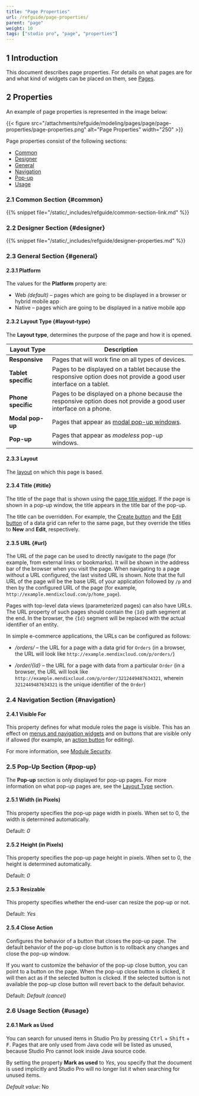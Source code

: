 ```yaml
---
title: "Page Properties"
url: /refguide/page-properties/
parent: "page"
weight: 10
tags: ["studio pro", "page", "properties"]
---
```


## 1 Introduction

This document describes page properties. For details on what pages are for and what kind of widgets can be placed on them, see [Pages](/refguide/pages/).

## 2 Properties

An example of page properties is represented in the image below:

{{< figure src="/attachments/refguide/modeling/pages/page/page-properties/page-properties.png" alt="Page Properties"   width="250"  >}}

Page properties consist of the following sections:

* [Common](#common)
* [Designer](#designer)
* [General](#general)
* [Navigation](#navigation)
* [Pop-up](#pop-up)
* [Usage](#usage)

### 2.1 Common Section {#common}

{{% snippet file="/static/_includes/refguide/common-section-link.md" %}}

### 2.2 Designer Section {#designer}

{{% snippet file="/static/_includes/refguide/designer-properties.md" %}}

### 2.3 General Section {#general}

#### 2.3.1 Platform

The values for the **Platform** property are:

* Web *(default)* – pages which are going to be displayed in a browser or hybrid mobile app
* Native – pages which are going to be displayed in a native mobile app

#### 2.3.2 Layout Type {#layout-type}

The **Layout type**, determines the purpose of the page and how it is opened.

| Layout Type         | Description                                                  |
| ------------------- | ------------------------------------------------------------ |
| **Responsive**      | Pages that will work fine on all types of devices.           |
| **Tablet specific** | Pages to be displayed on a tablet because the responsive option does not provide a good user interface on a tablet. |
| **Phone specific**  | Pages to be displayed on a phone because the responsive option does not provide a good user interface on a phone. |
| **Modal pop-up**    | Pages that appear as [modal pop-up windows](https://www.wikiwand.com/en/Modal_window). |
| **Pop-up**          | Pages that appear as *modeless* pop-up windows.              |

#### 2.3.3 Layout

The [layout](/refguide/layout/) on which this page is based.

#### 2.3.4 Title {#title}

The title of the page that is shown using the [page title widget](/refguide/page-title/). If the page is shown in a pop-up window, the title appears in the title bar of the pop-up. 

The title can be overridden. For example, the [Create button](/refguide/control-bar/) and the [Edit button](/refguide/control-bar/) of a data grid can refer to the same page, but they override the titles to **New** and **Edit**, respectively.

#### 2.3.5 URL {#url}

The URL of the page can be used to directly navigate to the page (for example, from external links or bookmarks). It will be shown in the address bar of the browser when you visit the page. When navigating to a page without a URL configured, the last visited URL is shown. Note that the full URL of the page will be the base URL of your application followed by `/p` and then by the configured URL of the page (for example, `http://example.mendixcloud.com/p/home_page`).

Pages with top-level data views (parameterized pages) can also have URLs. The URL property of such pages should contain the `{Id}` path segment at the end. In the browser, the `{Id}` segment will be replaced with the actual identifier of an entity.

In simple e-commerce applications, the URLs can be configured as follows:

* */orders/* – the URL for a page with a data grid for `Orders` (in a browser, the URL will look like `http://example.mendixcloud.com/p/orders/`)

* */order/{Id}* – the URL for a page with data from a particular `Order` (in a browser, the URL will look like `http://example.mendixcloud.com/p/order/3212449487634321`, wherein `3212449487634321` is the unique identifier of the `Order`)

### 2.4 Navigation Section {#navigation}

#### 2.4.1 Visible For

This property defines for what module roles the page is visible. This has an effect on [menus and navigation widgets](/refguide/menu-widgets/) and on buttons that are visible only if allowed (for example, an [action button](/refguide/button-widgets/) for editing).

For more information, see [Module Security](/refguide/module-security/).

### 2.5 Pop-Up Section {#pop-up}

The **Pop-up** section is only displayed for pop-up pages. For more information on what pop-up pages are, see the [Layout Type](#layout-type) section.

#### 2.5.1 Width (in Pixels)

This property specifies the pop-up page width in pixels. When set to 0, the width is determined automatically.

Default: *0*

#### 2.5.2 Height (in Pixels)

This property specifies the pop-up page height in pixels. When set to 0, the height is determined automatically.

Default: *0*

#### 2.5.3 Resizable

This property specifies whether the end-user can resize the pop-up or not.

Default: *Yes*

#### 2.5.4 Close Action

Configures the behavior of a button that closes the pop-up page. The default behavior of the pop-up close button is to rollback any changes and close the pop-up window. 

If you want to customize the behavior of the pop-up close button, you can point to a button on the page. When the pop-up close button is clicked, it will then act as if the selected button is clicked. If the selected button is not available the pop-up close button will revert back to the default behavior.

Default: *Default (cancel)*

### 2.6 Usage Section {#usage}

#### 2.6.1 Mark as Used

You can search for unused items in Studio Pro by pressing <kbd>Ctrl</kbd> + <kbd>Shift</kbd> + <kbd>F</kbd>. Pages that are only used from Java code will be listed as unused, because Studio Pro cannot look inside Java source code.

By setting the property **Mark as used** to *Yes*, you specify that the document is used implicitly and Studio Pro will no longer list it when searching for unused items.

*Default value*: No
